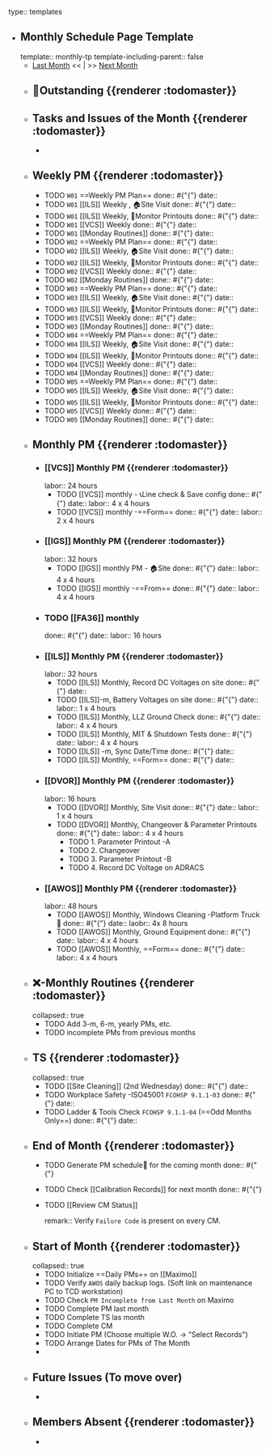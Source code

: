 type:: templates

- ## Monthly Schedule Page Template
  template:: monthly-tp
  template-including-parent:: false
	- [Last Month]([[Monthly/]]) << | >> [Next Month]([[Monthly/]])
	- ## 📌Outstanding {{renderer :todomaster}}
	- ## Tasks and Issues of the Month {{renderer :todomaster}}
		-
	- ## Weekly PM {{renderer :todomaster}}
		- TODO  `W01` ==Weekly PM Plan==
		  done:: #{"{"}
		  date::
		- TODO `W01` [[ILS]] Weekly ,  🏠️Site Visit
		  done:: #{"{"}
		  date::
		- TODO `W01` [[ILS]] Weekly, 📄Monitor Printouts 
		  done:: #{"{"}
		  date::
		- TODO `W01` [[VCS]] Weekly
		  done:: #{"{"}
		  date::
		- TODO `W01` [[Monday Routines]] 
		  done:: #{"{"}
		  date::
		- TODO  `W02` ==Weekly PM Plan==
		  done:: #{"{"}
		  date::
		- TODO `W02` [[ILS]] Weekly, 🏠️Site Visit 
		  done:: #{"{"}
		  date::
		- TODO `W02` [[ILS]] Weekly, 📄Monitor Printouts 
		  done:: #{"{"}
		  date::
		- TODO `W02` [[VCS]] Weekly
		  done:: #{"{"}
		  date::
		- TODO `W02` [[Monday Routines]] 
		  done:: #{"{"}
		  date::
		- TODO  `W03` ==Weekly PM Plan==
		  done:: #{"{"}
		  date::
		- TODO `W03` [[ILS]] Weekly, 🏠️Site Visit 
		  done:: #{"{"}
		  date::
		- TODO `W03` [[ILS]] Weekly, 📄Monitor Printouts 
		  done:: #{"{"}
		  date::
		- TODO `W03` [[VCS]] Weekly
		  done:: #{"{"}
		  date::
		- TODO `W03` [[Monday Routines]] 
		  done:: #{"{"}
		  date::
		- TODO  `W04` ==Weekly PM Plan==
		  done:: #{"{"}
		  date::
		- TODO `W04` [[ILS]] Weekly, 🏠️Site Visit 
		  done:: #{"{"}
		  date::
		- TODO `W04` [[ILS]] Weekly, 📄Monitor Printouts 
		  done:: #{"{"}
		  date::
		- TODO `W04` [[VCS]] Weekly
		  done:: #{"{"}
		  date::
		- TODO `W04` [[Monday Routines]] 
		  done:: #{"{"}
		  date::
		- TODO  `W05` ==Weekly PM Plan==
		  done:: #{"{"}
		  date::
		- TODO `W05` [[ILS]] Weekly, 🏠️Site Visit 
		  done:: #{"{"}
		  date::
		- TODO `W05` [[ILS]] Weekly, 📄Monitor Printouts 
		  done:: #{"{"}
		  date::
		- TODO `W05` [[VCS]] Weekly
		  done:: #{"{"}
		  date::
		- TODO `W05` [[Monday Routines]] 
		  done:: #{"{"}
		  date::
	- ## Monthly PM {{renderer :todomaster}}
		- ### [[VCS]] Monthly PM {{renderer :todomaster}}
		  labor:: 24 hours
			- TODO [[VCS]] monthly - 📞Line check & Save config
			  done:: #{"{"}
			  date:: 
			  labor::  4 x 4 hours
			- TODO [[VCS]] monthly -==Form== 
			  done:: #{"{"}
			  date:: 
			  labor::  2 x 4 hours
		- ### [[IGS]] Monthly PM {{renderer :todomaster}}
		  labor:: 32 hours
			- TODO [[IGS]] monthly PM - 🏠️Site
			  done:: #{"{"}
			  date:: 
			  labor:: 4 x 4 hours
			- TODO [[IGS]] monthly -==From== 
			  done:: #{"{"}
			  date:: 
			  labor::  4 x 4 hours
		- ### TODO [[FA36]] monthly 
		  done:: #{"{"}
		  date:: 
		  labor:: 16 hours
		- ### [[ILS]] Monthly PM {{renderer :todomaster}}
		  labor:: 32 hours
			- TODO [[ILS]] Monthly, Record DC Voltages on site 
			  done:: #{"{"}
			  date::
			- TODO [[ILS]]-m, Battery Voltages on site 
			  done:: #{"{"}
			  date::
			  labor:: 1 x 4 hours
			- TODO [[ILS]] Monthly, LLZ Ground Check 
			  done:: #{"{"}
			  date:: 
			  labor:: 4 x 4 hours
			- TODO [[ILS]] Monthly, MIT & Shutdown Tests 
			  done:: #{"{"}
			  date:: 
			  labor:: 4 x 4 hours
			- TODO [[ILS]] -m, Sync Date/Time 
			  done:: #{"{"}
			  date::
			- TODO [[ILS]] Monthly, ==Form== 
			  done:: #{"{"}
			  date::
		- ### [[DVOR]] Monthly PM {{renderer :todomaster}}
		  labor:: 16 hours
			- TODO [[DVOR]] Monthly, Site Visit
			  done:: #{"{"}
			  date::
			  labor:: 1 x 4 hours
			- TODO [[DVOR]] Monthly, Changeover & Parameter Printouts
			  done:: #{"{"}
			  date::
			  labor:: 4 x 4 hours
				- TODO 1. Parameter Printout -A
				- TODO 2. Changeover
				- TODO 3. Parameter Printout -B
				- TODO 4. Record DC Voltage on ADRACS
		- ### [[AWOS]] Monthly PM {{renderer :todomaster}}
		  labor:: 48 hours
			- TODO [[AWOS]] Monthly, Windows Cleaning -Platform Truck🚛
			  done:: #{"{"}
			  date:: 
			  laobr:: 4x 8 hours
			- TODO [[AWOS]] Monthly, Ground Equipment
			  done:: #{"{"}
			  date::
			  labor:: 4 x 4 hours
			- TODO [[AWOS]] Monthly, ==Form== 
			  done:: #{"{"}
			  date:: 
			  labor:: 4 x 4 hours
	- ## ❌-Monthly Routines {{renderer :todomaster}}
	  collapsed:: true
		- TODO Add 3-m, 6-m, yearly PMs, etc.
		- TODO incomplete PMs from previous months
	- ## TS {{renderer :todomaster}}
	  collapsed:: true
		- TODO [[Site Cleaning]] (2nd Wednesday) 
		  done:: #{"{"}
		  date::
		- TODO Workplace Safety -ISO45001 `FCOHSP 9.1.1-03`
		  done:: #{"{"}
		  date::
		- TODO Ladder & Tools Check `FCOHSP 9.1.1-04` (==Odd Months Only==) 
		  done:: #{"{"}
		  date::
	- ## End of Month {{renderer :todomaster}}
		- TODO Generate PM schedule📅 for the coming month
		  done:: #{"{"}
		- TODO Check [[Calibration Records]] for next month
		  done:: #{"{"}
		- TODO [[Review CM Status]]
		  
		  remark:: Verify `Failure Code` is present on every CM.
	- ## Start of Month {{renderer :todomaster}}
	  collapsed:: true
		- TODO Initialize ==Daily PMs== on [[Maximo]]
		- TODO Verify `AWOS` daily backup logs. (Soft link on maintenance PC to TCD workstation)
		- TODO Check `PM Incomplete from Last Month` on Maximo
		- TODO Complete PM last month
		- TODO Complete TS las month
		- TODO Complete CM
		- TODO Initiate PM (Choose multiple W.O. -> "Select Records")
		- TODO Arrange Dates for PMs of The Month
		-
	- ## Future Issues (To move over)
		-
	- ## Members Absent {{renderer :todomaster}}
		-